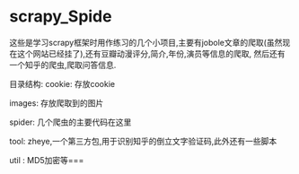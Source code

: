 # scrapy_Spide

这些是学习scrapy框架时用作练习的几个小项目,主要有jobole文章的爬取(虽然现在这个网站已经挂了),还有豆瓣动漫评分,简介,年份,演员等信息的爬取,
然后还有一个知乎的爬虫,爬取问答信息.

目录结构:
cookie: 存放cookie

images: 存放爬取到的图片

spider: 几个爬虫的主要代码在这里

tool: zheye,一个第三方包,用于识别知乎的倒立文字验证码,此外还有一些脚本

util : MD5加密等===
